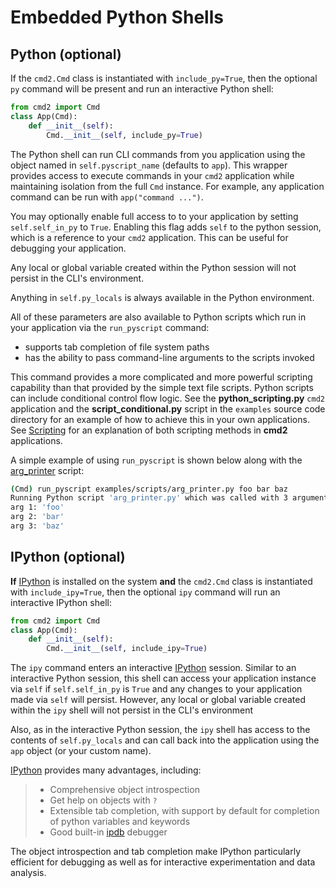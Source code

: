 # Embedded Python Shells

## Python (optional)

If the `cmd2.Cmd` class is instantiated with `include_py=True`, then the optional `py` command will
be present and run an interactive Python shell:

```py
from cmd2 import Cmd
class App(Cmd):
    def __init__(self):
        Cmd.__init__(self, include_py=True)
```

The Python shell can run CLI commands from you application using the object named in
`self.pyscript_name` (defaults to `app`). This wrapper provides access to execute commands in your
`cmd2` application while maintaining isolation from the full `Cmd` instance. For example, any
application command can be run with `app("command ...")`.

You may optionally enable full access to to your application by setting `self.self_in_py` to `True`.
Enabling this flag adds `self` to the python session, which is a reference to your `cmd2`
application. This can be useful for debugging your application.

Any local or global variable created within the Python session will not persist in the CLI's
environment.

Anything in `self.py_locals` is always available in the Python environment.

All of these parameters are also available to Python scripts which run in your application via the
`run_pyscript` command:

- supports tab completion of file system paths
- has the ability to pass command-line arguments to the scripts invoked

This command provides a more complicated and more powerful scripting capability than that provided
by the simple text file scripts. Python scripts can include conditional control flow logic. See the
**python_scripting.py** `cmd2` application and the **script_conditional.py** script in the
`examples` source code directory for an example of how to achieve this in your own applications. See
[Scripting](./scripting.md) for an explanation of both scripting methods in **cmd2** applications.

A simple example of using `run_pyscript` is shown below along with the
[arg_printer](https://github.com/python-cmd2/cmd2/blob/master/examples/scripts/arg_printer.py)
script:

```sh
(Cmd) run_pyscript examples/scripts/arg_printer.py foo bar baz
Running Python script 'arg_printer.py' which was called with 3 arguments
arg 1: 'foo'
arg 2: 'bar'
arg 3: 'baz'
```

## IPython (optional)

**If** [IPython](http://ipython.readthedocs.io) is installed on the system **and** the `cmd2.Cmd`
class is instantiated with `include_ipy=True`, then the optional `ipy` command will run an
interactive IPython shell:

```py
from cmd2 import Cmd
class App(Cmd):
    def __init__(self):
        Cmd.__init__(self, include_ipy=True)
```

The `ipy` command enters an interactive [IPython](http://ipython.readthedocs.io) session. Similar to
an interactive Python session, this shell can access your application instance via `self` if
`self.self_in_py` is `True` and any changes to your application made via `self` will persist.
However, any local or global variable created within the `ipy` shell will not persist in the CLI's
environment

Also, as in the interactive Python session, the `ipy` shell has access to the contents of
`self.py_locals` and can call back into the application using the `app` object (or your custom
name).

[IPython](http://ipython.readthedocs.io) provides many advantages, including:

> - Comprehensive object introspection
> - Get help on objects with `?`
> - Extensible tab completion, with support by default for completion of python variables and
>   keywords
> - Good built-in [ipdb](https://pypi.org/project/ipdb/) debugger

The object introspection and tab completion make IPython particularly efficient for debugging as
well as for interactive experimentation and data analysis.
